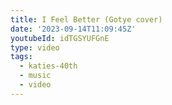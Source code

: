 ```yaml
---
title: I Feel Better (Gotye cover)
date: '2023-09-14T11:09:45Z'
youtubeId: idTGSYUFGnE
type: video
tags:
  - katies-40th
  - music
  - video
---
```


